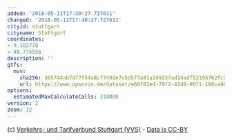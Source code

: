 ```yaml
---
added: '2018-05-11T17:40:27.727611'
changed: '2018-05-11T17:40:27.727611'
cityid: stuttgart
cityname: Stuttgart
coordinates:
- 9.182778
- 48.775556
description: ''
gtfs:
  mvv:
    sha256: 365744ab7d77f54a8c7749de7c5d577a91a249237ad14adf53195762fc56b792
    url: https://www.openvvs.de/dataset/e66f03e4-79f2-41d0-90f1-166ca609e491/resource/ee13d454-c41e-413b-8070-c409f9f1518b/download/05_2018_vvs_gtfs.zip
options:
  estimatedMaxCalculateCalls: 210000
version: 2
zoom: 12
---
```


(c) [Verkehrs- und Tarifverbund Stuttgart (VVS)](https://www.openvvs.de/dataset/gtfs-daten) - [Data is CC-BY](http://www.opendefinition.org/licenses/cc-by)

